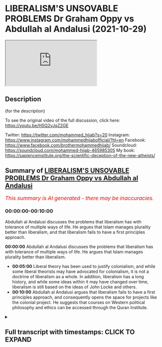 # LIBERALISM'S UNSOVABLE PROBLEMS Dr Graham Oppy vs Abdullah al Andalusi (2021-10-29)

<iframe loading='lazy' allow='autoplay' src='https://www.youtube.com/embed/HKb06PKhP1A'></iframe>

## Description

(for the description)

To see the original video of the full discussion, click here: <https://youtu.be/HSQ2yJqZ2GE>

Twitter: <https://twitter.com/mohammed_hijab?s=20>
Instagram: <https://www.instagram.com/mohammedhijabofficial/?hl=en>
Facebook: <https://www.facebook.com/brothermohammedhijab/>
Soundcloud: <https://soundcloud.com/mohammed-hijab-465985305>
My book: <https://sapienceinstitute.org/the-scientific-deception-of-the-new-atheists/>

## Summary of [LIBERALISM'S UNSOVABLE PROBLEMS Dr Graham Oppy vs Abdullah al Andalusi](https://www.youtube.com/watch?v=HKb06PKhP1A)

*<span style="color:red; font-size:125%">This summary is AI generated - there may be inaccuracies</span>. [](/)*

### <a onclick="modifyYTiframeseektime('0')">00:00:00-00:10:00</a>

Abdullah al Andalusi discusses the problems that liberalism has with tolerance of multiple ways of life. He argues that Islam manages plurality better than liberalism, and that liberalism fails to have a first principles approach.

**<a onclick="modifyYTiframeseektime('0')">00:00:00</a>**  Abdullah al Andalusi discusses the problems that liberalism has with tolerance of multiple ways of life. He argues that Islam manages plurality better than liberalism.

* **<a onclick="modifyYTiframeseektime('300')">00:05:00</a>** Liberal theory has been used to justify colonialism, and while some liberal theorists may have advocated for colonialism, it is not a doctrine of liberalism as a whole. In addition, liberalism has a long history, and while some ideas within it may have changed over time, liberalism is still based on the ideas of John Locke and others.
* **<a onclick="modifyYTiframeseektime('600')">00:10:00</a>** Abdullah al Andalusi argues that liberalism fails to have a first principles approach, and consequently opens the space for projects like the colonial project. He suggests that courses on Western political philosophy and ethics can be accessed through the Quran Institute.

<details><summary><h2>Full transcript with timestamps: CLICK TO EXPAND</h2></summary>

<a onclick="modifyYTiframeseektime('0')">0:00:00</a> to learn more about how to critically  
<a onclick="modifyYTiframeseektime('2')">0:00:02</a> engage and understand western political  
<a onclick="modifyYTiframeseektime('4')">0:00:04</a> philosophy and its attendant political  
<a onclick="modifyYTiframeseektime('6')">0:00:06</a> and ethical systems courses are  
<a onclick="modifyYTiframeseektime('8')">0:00:08</a> available by the quran institute which  
<a onclick="modifyYTiframeseektime('10')">0:00:10</a> can be accessed via the link i would say  
<a onclick="modifyYTiframeseektime('13')">0:00:13</a> that islam actually manages plurality  
<a onclick="modifyYTiframeseektime('15')">0:00:15</a> better than liberalism but those who  
<a onclick="modifyYTiframeseektime('16')">0:00:16</a> don't believe in the islamic purpose of  
<a onclick="modifyYTiframeseektime('18')">0:00:18</a> life islamic law while it might underpin  
<a onclick="modifyYTiframeseektime('21')">0:00:21</a> the security of the lands and the state  
<a onclick="modifyYTiframeseektime('23')">0:00:23</a> and hence will prevent robbers and  
<a onclick="modifyYTiframeseektime('25')">0:00:25</a> invading armies and things like that um  
<a onclick="modifyYTiframeseektime('28')">0:00:28</a> it's not there to make jews christians  
<a onclick="modifyYTiframeseektime('30')">0:00:30</a> and zosterians and others and better  
<a onclick="modifyYTiframeseektime('32')">0:00:32</a> muslims because they're not muslims so  
<a onclick="modifyYTiframeseektime('34')">0:00:34</a> in islam christians and jews could  
<a onclick="modifyYTiframeseektime('36')">0:00:36</a> actually have their own law courts their  
<a onclick="modifyYTiframeseektime('38')">0:00:38</a> own law courts their own in some cases  
<a onclick="modifyYTiframeseektime('40')">0:00:40</a> even their own um  
<a onclick="modifyYTiframeseektime('42')">0:00:42</a> police and semi-autonomous areas no one  
<a onclick="modifyYTiframeseektime('44')">0:00:44</a> was telling them that they're against  
<a onclick="modifyYTiframeseektime('45')">0:00:45</a> the they are not following the values of  
<a onclick="modifyYTiframeseektime('47')">0:00:47</a> the state or they're not integrating um  
<a onclick="modifyYTiframeseektime('50')">0:00:50</a> or assimilating into the into the wider  
<a onclick="modifyYTiframeseektime('52')">0:00:52</a> society there was no such challenges in  
<a onclick="modifyYTiframeseektime('55')">0:00:55</a> liberal societies however  
<a onclick="modifyYTiframeseektime('57')">0:00:57</a> the idea of a one law for all sounds  
<a onclick="modifyYTiframeseektime('60')">0:01:00</a> very laudable at first but when you  
<a onclick="modifyYTiframeseektime('63')">0:01:03</a> actually think about how you apply this  
<a onclick="modifyYTiframeseektime('65')">0:01:05</a> you're basically saying that one law  
<a onclick="modifyYTiframeseektime('67')">0:01:07</a> might be determined by the majority  
<a onclick="modifyYTiframeseektime('69')">0:01:09</a> let's say or at least representatives of  
<a onclick="modifyYTiframeseektime('71')">0:01:11</a> the majority  
<a onclick="modifyYTiframeseektime('72')">0:01:12</a> will basically  
<a onclick="modifyYTiframeseektime('74')">0:01:14</a> impose one particular law system on  
<a onclick="modifyYTiframeseektime('76')">0:01:16</a> everyone including the minorities that  
<a onclick="modifyYTiframeseektime('78')">0:01:18</a> might disagree with those with the law  
<a onclick="modifyYTiframeseektime('80')">0:01:20</a> system and basically that that can  
<a onclick="modifyYTiframeseektime('83')">0:01:23</a> involve a form of intolerance where  
<a onclick="modifyYTiframeseektime('85')">0:01:25</a> communities are told that you can't do  
<a onclick="modifyYTiframeseektime('87')">0:01:27</a> these certain practices with because it  
<a onclick="modifyYTiframeseektime('89')">0:01:29</a> it doesn't conform with the law of this  
<a onclick="modifyYTiframeseektime('91')">0:01:31</a> country or you're not allowed to have  
<a onclick="modifyYTiframeseektime('92')">0:01:32</a> your own law system because that is  
<a onclick="modifyYTiframeseektime('94')">0:01:34</a> interrogation of the of this one law for  
<a onclick="modifyYTiframeseektime('96')">0:01:36</a> all what you find is that muslims and  
<a onclick="modifyYTiframeseektime('98')">0:01:38</a> historically jews but as sometimes also  
<a onclick="modifyYTiframeseektime('101')">0:01:41</a> catholics their their own law systems  
<a onclick="modifyYTiframeseektime('103')">0:01:43</a> were viewed as active threats to the  
<a onclick="modifyYTiframeseektime('104')">0:01:44</a> state right now it's muslims muslims a  
<a onclick="modifyYTiframeseektime('107')">0:01:47</a> practice of just even voluntary uh  
<a onclick="modifyYTiframeseektime('110')">0:01:50</a> islamic law courts or more like  
<a onclick="modifyYTiframeseektime('112')">0:01:52</a> tribunals they're not really islamic  
<a onclick="modifyYTiframeseektime('113')">0:01:53</a> they're not courts really but they're  
<a onclick="modifyYTiframeseektime('114')">0:01:54</a> just tribunals um  
<a onclick="modifyYTiframeseektime('116')">0:01:56</a> are viewed as a threat to the state and  
<a onclick="modifyYTiframeseektime('118')">0:01:58</a> the state now state must clamp down upon  
<a onclick="modifyYTiframeseektime('120')">0:02:00</a> these or regulate it or or get involved  
<a onclick="modifyYTiframeseektime('122')">0:02:02</a> in their religious life and affairs  
<a onclick="modifyYTiframeseektime('124')">0:02:04</a> because it is viewed as a as a threat so  
<a onclick="modifyYTiframeseektime('127')">0:02:07</a> those are the issues that liberalism has  
<a onclick="modifyYTiframeseektime('129')">0:02:09</a> a problem with tolerance of multiple  
<a onclick="modifyYTiframeseektime('131')">0:02:11</a> ways of life other than its own  
<a onclick="modifyYTiframeseektime('134')">0:02:14</a> i'd say in practice whereas islam  
<a onclick="modifyYTiframeseektime('136')">0:02:16</a> actually allows  
<a onclick="modifyYTiframeseektime('137')">0:02:17</a> separate law systems  
<a onclick="modifyYTiframeseektime('139')">0:02:19</a> for jews and christians and others to  
<a onclick="modifyYTiframeseektime('141')">0:02:21</a> practice their own laws amongst  
<a onclick="modifyYTiframeseektime('143')">0:02:23</a> themselves islam kind of offers more  
<a onclick="modifyYTiframeseektime('146')">0:02:26</a> tolerance  
<a onclick="modifyYTiframeseektime('147')">0:02:27</a> than liberalism only because islam  
<a onclick="modifyYTiframeseektime('148')">0:02:28</a> doesn't view itself it can't view itself  
<a onclick="modifyYTiframeseektime('150')">0:02:30</a> as imposing itself on everybody because  
<a onclick="modifyYTiframeseektime('153')">0:02:33</a> the purpose in life is to voluntarily  
<a onclick="modifyYTiframeseektime('154')">0:02:34</a> choose the to worship the creator to  
<a onclick="modifyYTiframeseektime('156')">0:02:36</a> recognize his existence and to um follow  
<a onclick="modifyYTiframeseektime('159')">0:02:39</a> his commands and must be done  
<a onclick="modifyYTiframeseektime('161')">0:02:41</a> voluntarily it can't be done by  
<a onclick="modifyYTiframeseektime('163')">0:02:43</a> imposition whereas liberalism believes  
<a onclick="modifyYTiframeseektime('165')">0:02:45</a> that liberalism itself is universal  
<a onclick="modifyYTiframeseektime('168')">0:02:48</a> justice for mankind and so if it's  
<a onclick="modifyYTiframeseektime('170')">0:02:50</a> universal justice for mankind then every  
<a onclick="modifyYTiframeseektime('172')">0:02:52</a> human on this earth has a right  
<a onclick="modifyYTiframeseektime('174')">0:02:54</a> to liberalism whether they like it or  
<a onclick="modifyYTiframeseektime('176')">0:02:56</a> not  
<a onclick="modifyYTiframeseektime('177')">0:02:57</a> and so it means that there can only be  
<a onclick="modifyYTiframeseektime('179')">0:02:59</a> one law for all in every liberal state  
<a onclick="modifyYTiframeseektime('182')">0:03:02</a> but it can also mean that liberal states  
<a onclick="modifyYTiframeseektime('184')">0:03:04</a> can exercise uh colonialism as it's  
<a onclick="modifyYTiframeseektime('187')">0:03:07</a> called to export its its ideology to the  
<a onclick="modifyYTiframeseektime('189')">0:03:09</a> world because it believes that every  
<a onclick="modifyYTiframeseektime('191')">0:03:11</a> human being has a right to what it calls  
<a onclick="modifyYTiframeseektime('193')">0:03:13</a> with its own definition of human rights  
<a onclick="modifyYTiframeseektime('195')">0:03:15</a> irrespective of whether those people  
<a onclick="modifyYTiframeseektime('197')">0:03:17</a> like it or not or agree with it or  
<a onclick="modifyYTiframeseektime('199')">0:03:19</a> accept it and so on so forth colonialism  
<a onclick="modifyYTiframeseektime('201')">0:03:21</a> was justified from a liberal  
<a onclick="modifyYTiframeseektime('203')">0:03:23</a> rubric i mean i think that there are  
<a onclick="modifyYTiframeseektime('206')">0:03:26</a> a few things to  
<a onclick="modifyYTiframeseektime('208')">0:03:28</a> keep separate in the discussion  
<a onclick="modifyYTiframeseektime('211')">0:03:31</a> one thing is about the distinction about  
<a onclick="modifyYTiframeseektime('213')">0:03:33</a> the laws that you apply within a state  
<a onclick="modifyYTiframeseektime('215')">0:03:35</a> and what you think governs the behaviour  
<a onclick="modifyYTiframeseektime('218')">0:03:38</a> of states and liberalism was a doctrine  
<a onclick="modifyYTiframeseektime('221')">0:03:41</a> about  
<a onclick="modifyYTiframeseektime('222')">0:03:42</a> what happens within a state it wasn't a  
<a onclick="modifyYTiframeseektime('224')">0:03:44</a> doctrine that spoke to relationships  
<a onclick="modifyYTiframeseektime('226')">0:03:46</a> between states  
<a onclick="modifyYTiframeseektime('228')">0:03:48</a> and there's a kind and there are kind of  
<a onclick="modifyYTiframeseektime('230')">0:03:50</a> very obvious differences here because  
<a onclick="modifyYTiframeseektime('232')">0:03:52</a> within a state you've got a government  
<a onclick="modifyYTiframeseektime('234')">0:03:54</a> all the citizens are subject to the  
<a onclick="modifyYTiframeseektime('236')">0:03:56</a> government the nations are not subject  
<a onclick="modifyYTiframeseektime('238')">0:03:58</a> to any kind of ruler and so you  
<a onclick="modifyYTiframeseektime('241')">0:04:01</a> shouldn't be  
<a onclick="modifyYTiframeseektime('243')">0:04:03</a> thinking as you very quickly said that  
<a onclick="modifyYTiframeseektime('246')">0:04:06</a> um  
<a onclick="modifyYTiframeseektime('246')">0:04:06</a> liberal theory was used to justify  
<a onclick="modifyYTiframeseektime('249')">0:04:09</a> colonialism that's actually i think not  
<a onclick="modifyYTiframeseektime('252')">0:04:12</a> true you said that liberal theory was  
<a onclick="modifyYTiframeseektime('254')">0:04:14</a> never used to justify colonialism uh  
<a onclick="modifyYTiframeseektime('256')">0:04:16</a> because states in their international  
<a onclick="modifyYTiframeseektime('258')">0:04:18</a> relations uh were not subject or  
<a onclick="modifyYTiframeseektime('260')">0:04:20</a> beholden to laws whereas domestically  
<a onclick="modifyYTiframeseektime('263')">0:04:23</a> they're beholden to their own laws  
<a onclick="modifyYTiframeseektime('265')">0:04:25</a> um  
<a onclick="modifyYTiframeseektime('266')">0:04:26</a> i think i would disagree  
<a onclick="modifyYTiframeseektime('268')">0:04:28</a> john stuart mill if you with many he  
<a onclick="modifyYTiframeseektime('270')">0:04:30</a> wrote made many tracks about um how  
<a onclick="modifyYTiframeseektime('273')">0:04:33</a> colonism can be justified and why and  
<a onclick="modifyYTiframeseektime('275')">0:04:35</a> why it's a good thing and what should be  
<a onclick="modifyYTiframeseektime('277')">0:04:37</a> the policy of liberal states um  
<a onclick="modifyYTiframeseektime('278')">0:04:38</a> concerning foreign relations with quote  
<a onclick="modifyYTiframeseektime('281')">0:04:41</a> unquote barbaric nations eventually they  
<a onclick="modifyYTiframeseektime('284')">0:04:44</a> will have to be subdued and they will  
<a onclick="modifyYTiframeseektime('286')">0:04:46</a> have to be control of an iron fist until  
<a onclick="modifyYTiframeseektime('288')">0:04:48</a> they are able if they adopt liberalism  
<a onclick="modifyYTiframeseektime('291')">0:04:51</a> then they then they can be independent  
<a onclick="modifyYTiframeseektime('292')">0:04:52</a> and autonomous and they've reached much  
<a onclick="modifyYTiframeseektime('294')">0:04:54</a> maturity now the thing is this that when  
<a onclick="modifyYTiframeseektime('297')">0:04:57</a> any state goes to war the state has to  
<a onclick="modifyYTiframeseektime('299')">0:04:59</a> explain to its people why it's going to  
<a onclick="modifyYTiframeseektime('301')">0:05:01</a> war it can't just say hey we're going  
<a onclick="modifyYTiframeseektime('303')">0:05:03</a> for money we're going for wealth or fame  
<a onclick="modifyYTiframeseektime('305')">0:05:05</a> the people just wouldn't accept  
<a onclick="modifyYTiframeseektime('307')">0:05:07</a> especially in them in uh representative  
<a onclick="modifyYTiframeseektime('310')">0:05:10</a> systems whereby you know political  
<a onclick="modifyYTiframeseektime('312')">0:05:12</a> parties want to get reelected  
<a onclick="modifyYTiframeseektime('313')">0:05:13</a> so they make excuses like um or that  
<a onclick="modifyYTiframeseektime('316')">0:05:16</a> they have to give some justification  
<a onclick="modifyYTiframeseektime('318')">0:05:18</a> that the people will accept at the very  
<a onclick="modifyYTiframeseektime('320')">0:05:20</a> least uh whether it be civilizing the  
<a onclick="modifyYTiframeseektime('323')">0:05:23</a> natives  
<a onclick="modifyYTiframeseektime('324')">0:05:24</a> we're doing it for their own good we're  
<a onclick="modifyYTiframeseektime('325')">0:05:25</a> educating them for their own good we  
<a onclick="modifyYTiframeseektime('327')">0:05:27</a> have to go over there and give them  
<a onclick="modifyYTiframeseektime('328')">0:05:28</a> superior enlightened values so liberal  
<a onclick="modifyYTiframeseektime('331')">0:05:31</a> theory has been used to justify  
<a onclick="modifyYTiframeseektime('333')">0:05:33</a> colonialism very much so um  
<a onclick="modifyYTiframeseektime('335')">0:05:35</a> tocqueville  
<a onclick="modifyYTiframeseektime('337')">0:05:37</a> mentions that discusses this  
<a onclick="modifyYTiframeseektime('339')">0:05:39</a> as well as many others so i would i  
<a onclick="modifyYTiframeseektime('342')">0:05:42</a> would very much disagree um that label  
<a onclick="modifyYTiframeseektime('344')">0:05:44</a> theory has not been used to justify  
<a onclick="modifyYTiframeseektime('345')">0:05:45</a> colonism indeed it was centrally located  
<a onclick="modifyYTiframeseektime('348')">0:05:48</a> in justifying colonialism because the  
<a onclick="modifyYTiframeseektime('350')">0:05:50</a> people wouldn't accept any other ex any  
<a onclick="modifyYTiframeseektime('352')">0:05:52</a> other reason why you're going around the  
<a onclick="modifyYTiframeseektime('353')">0:05:53</a> world and sending british troops to die  
<a onclick="modifyYTiframeseektime('355')">0:05:55</a> for what purpose  
<a onclick="modifyYTiframeseektime('357')">0:05:57</a> graham what do you make of that i  
<a onclick="modifyYTiframeseektime('360')">0:06:00</a> one thing is to distinguish between  
<a onclick="modifyYTiframeseektime('363')">0:06:03</a> liberal theory what the theory says and  
<a onclick="modifyYTiframeseektime('366')">0:06:06</a> what liberal theorists have said when  
<a onclick="modifyYTiframeseektime('368')">0:06:08</a> they're speaking about other matters and  
<a onclick="modifyYTiframeseektime('370')">0:06:10</a> when it comes to the question i mean  
<a onclick="modifyYTiframeseektime('372')">0:06:12</a> when when i said look liberal theory is  
<a onclick="modifyYTiframeseektime('375')">0:06:15</a> a theory about the state it's not a  
<a onclick="modifyYTiframeseektime('377')">0:06:17</a> theory about international affairs and  
<a onclick="modifyYTiframeseektime('379')">0:06:19</a> you started talking about what some  
<a onclick="modifyYTiframeseektime('381')">0:06:21</a> liberal theorists said about  
<a onclick="modifyYTiframeseektime('382')">0:06:22</a> international affairs that doesn't mean  
<a onclick="modifyYTiframeseektime('385')">0:06:25</a> that what they were giving you were some  
<a onclick="modifyYTiframeseektime('387')">0:06:27</a> consequences of liberal theory they were  
<a onclick="modifyYTiframeseektime('389')">0:06:29</a> just giving their independent views  
<a onclick="modifyYTiframeseektime('391')">0:06:31</a> about how they thought international  
<a onclick="modifyYTiframeseektime('393')">0:06:33</a> affairs should go and it's that's just  
<a onclick="modifyYTiframeseektime('396')">0:06:36</a> got no consequences for liberal theory  
<a onclick="modifyYTiframeseektime('398')">0:06:38</a> as a theory of the running of the state  
<a onclick="modifyYTiframeseektime('401')">0:06:41</a> there's an another thing is that  
<a onclick="modifyYTiframeseektime('405')">0:06:45</a> um  
<a onclick="modifyYTiframeseektime('406')">0:06:46</a> liberalism like islam has a very long  
<a onclick="modifyYTiframeseektime('409')">0:06:49</a> history and  
<a onclick="modifyYTiframeseektime('410')">0:06:50</a> i  
<a onclick="modifyYTiframeseektime('413')">0:06:53</a> you have to draw a distinction one  
<a onclick="modifyYTiframeseektime('415')">0:06:55</a> distinction is between  
<a onclick="modifyYTiframeseektime('417')">0:06:57</a> theory and practice what the theory  
<a onclick="modifyYTiframeseektime('419')">0:06:59</a> tells you another thing is and this is  
<a onclick="modifyYTiframeseektime('422')">0:07:02</a> another point about history that  
<a onclick="modifyYTiframeseektime('424')">0:07:04</a> certainly with liberalism there's a  
<a onclick="modifyYTiframeseektime('426')">0:07:06</a> development over time and  
<a onclick="modifyYTiframeseektime('429')">0:07:09</a> the theory improves and there are ideas  
<a onclick="modifyYTiframeseektime('433')">0:07:13</a> that were had by  
<a onclick="modifyYTiframeseektime('435')">0:07:15</a> the founding fathers people like hume  
<a onclick="modifyYTiframeseektime('438')">0:07:18</a> and locke and can't that have been  
<a onclick="modifyYTiframeseektime('441')">0:07:21</a> disavowed by subsequent generations of  
<a onclick="modifyYTiframeseektime('445')">0:07:25</a> liberals and you can't prove anything by  
<a onclick="modifyYTiframeseektime('447')">0:07:27</a> appealing to things that they said  
<a onclick="modifyYTiframeseektime('450')">0:07:30</a> the professor says quite  
<a onclick="modifyYTiframeseektime('452')">0:07:32</a> quite um  
<a onclick="modifyYTiframeseektime('453')">0:07:33</a> uh yeah happily that  
<a onclick="modifyYTiframeseektime('455')">0:07:35</a> there's liberal theory in his liberal  
<a onclick="modifyYTiframeseektime('457')">0:07:37</a> theorists and so just because one of the  
<a onclick="modifyYTiframeseektime('459')">0:07:39</a> founding fathers of america might have  
<a onclick="modifyYTiframeseektime('461')">0:07:41</a> slaves it doesn't mean that liberalism  
<a onclick="modifyYTiframeseektime('463')">0:07:43</a> believes in slavery which i i totally um  
<a onclick="modifyYTiframeseektime('466')">0:07:46</a> would concur with him on that but then  
<a onclick="modifyYTiframeseektime('467')">0:07:47</a> this brings us to the fundamental  
<a onclick="modifyYTiframeseektime('469')">0:07:49</a> problem of actual liberalism itself  
<a onclick="modifyYTiframeseektime('471')">0:07:51</a> um what is the holy book of liberalism  
<a onclick="modifyYTiframeseektime('473')">0:07:53</a> uh the text that we can refer to that  
<a onclick="modifyYTiframeseektime('475')">0:07:55</a> limits of the amount of interpretation  
<a onclick="modifyYTiframeseektime('477')">0:07:57</a> that can come from uh from liberalism  
<a onclick="modifyYTiframeseektime('479')">0:07:59</a> sets uh parameters to it well there  
<a onclick="modifyYTiframeseektime('482')">0:08:02</a> isn't any  
<a onclick="modifyYTiframeseektime('483')">0:08:03</a> so then what then makes something  
<a onclick="modifyYTiframeseektime('485')">0:08:05</a> liberal what what so what is liberal  
<a onclick="modifyYTiframeseektime('486')">0:08:06</a> theory it's not a platonic form that  
<a onclick="modifyYTiframeseektime('488')">0:08:08</a> floats around  
<a onclick="modifyYTiframeseektime('490')">0:08:10</a> uh that we can access and refer to but  
<a onclick="modifyYTiframeseektime('492')">0:08:12</a> liberal theory is  
<a onclick="modifyYTiframeseektime('493')">0:08:13</a> uh is anything that liberals say it is  
<a onclick="modifyYTiframeseektime('496')">0:08:16</a> is my point and when i was talking about  
<a onclick="modifyYTiframeseektime('498')">0:08:18</a> john when i was talking about um sorry  
<a onclick="modifyYTiframeseektime('499')">0:08:19</a> people liberal theorists advocating  
<a onclick="modifyYTiframeseektime('501')">0:08:21</a> colonialism or what have you um it  
<a onclick="modifyYTiframeseektime('503')">0:08:23</a> wasn't perhaps them just saying i think  
<a onclick="modifyYTiframeseektime('505')">0:08:25</a> colonialism colonialism is a good idea  
<a onclick="modifyYTiframeseektime('508')">0:08:28</a> they wrote detailed tracts  
<a onclick="modifyYTiframeseektime('511')">0:08:31</a> relating their own thinking the thinking  
<a onclick="modifyYTiframeseektime('513')">0:08:33</a> they're on the books and in fact on  
<a onclick="modifyYTiframeseektime('515')">0:08:35</a> liberty the classical book by john  
<a onclick="modifyYTiframeseektime('517')">0:08:37</a> street mill talks about  
<a onclick="modifyYTiframeseektime('519')">0:08:39</a> uh imperialism and colonialism and  
<a onclick="modifyYTiframeseektime('521')">0:08:41</a> justifies it in his own book on liberty  
<a onclick="modifyYTiframeseektime('523')">0:08:43</a> which is viewed as a a great reference  
<a onclick="modifyYTiframeseektime('525')">0:08:45</a> for for classical liberals but for  
<a onclick="modifyYTiframeseektime('528')">0:08:48</a> social liberals mostly  
<a onclick="modifyYTiframeseektime('529')">0:08:49</a> right as in we're under social  
<a onclick="modifyYTiframeseektime('531')">0:08:51</a> liberalism today um as the most dominant  
<a onclick="modifyYTiframeseektime('533')">0:08:53</a> form of liberalism today we know this as  
<a onclick="modifyYTiframeseektime('536')">0:08:56</a> liberal interventionism of a different  
<a onclick="modifyYTiframeseektime('538')">0:08:58</a> kind so i'll be spreading democracy um  
<a onclick="modifyYTiframeseektime('540')">0:09:00</a> is also a key argument or spreading  
<a onclick="modifyYTiframeseektime('542')">0:09:02</a> freedom uh was also used to justify the  
<a onclick="modifyYTiframeseektime('544')">0:09:04</a> war in afghanistan you could also want  
<a onclick="modifyYTiframeseektime('546')">0:09:06</a> to read all the books by john street  
<a onclick="modifyYTiframeseektime('548')">0:09:08</a> mill like on the treatment of barbarous  
<a onclick="modifyYTiframeseektime('549')">0:09:09</a> nations um  
<a onclick="modifyYTiframeseektime('550')">0:09:10</a> he discussed that in a bit more depth  
<a onclick="modifyYTiframeseektime('552')">0:09:12</a> but you can see his justification for  
<a onclick="modifyYTiframeseektime('555')">0:09:15</a> colonialism and imperialism in his book  
<a onclick="modifyYTiframeseektime('557')">0:09:17</a> on liberty which is a very seminal book  
<a onclick="modifyYTiframeseektime('559')">0:09:19</a> of political philosophy by john street  
<a onclick="modifyYTiframeseektime('561')">0:09:21</a> mill you if if ever you're going to  
<a onclick="modifyYTiframeseektime('563')">0:09:23</a> study the the political philosophy of  
<a onclick="modifyYTiframeseektime('564')">0:09:24</a> john's journal upon which much of the  
<a onclick="modifyYTiframeseektime('566')">0:09:26</a> current day modern liberalism or  
<a onclick="modifyYTiframeseektime('568')">0:09:28</a> self-social liberalism uh or at least  
<a onclick="modifyYTiframeseektime('571')">0:09:31</a> from the anglo-saxon perspective is  
<a onclick="modifyYTiframeseektime('572')">0:09:32</a> certainly um  
<a onclick="modifyYTiframeseektime('574')">0:09:34</a> based upon on liberty is the most  
<a onclick="modifyYTiframeseektime('576')">0:09:36</a> preeminent book of his there there is no  
<a onclick="modifyYTiframeseektime('579')">0:09:39</a> separation between liberal theory and  
<a onclick="modifyYTiframeseektime('581')">0:09:41</a> liberal theorists if the liberal  
<a onclick="modifyYTiframeseektime('583')">0:09:43</a> theorist is using is making a  
<a onclick="modifyYTiframeseektime('585')">0:09:45</a> philosophical a politically flawful  
<a onclick="modifyYTiframeseektime('586')">0:09:46</a> argument about something related to  
<a onclick="modifyYTiframeseektime('588')">0:09:48</a> their their other ideas then it's part  
<a onclick="modifyYTiframeseektime('590')">0:09:50</a> of liberal um theory i would say there  
<a onclick="modifyYTiframeseektime('593')">0:09:53</a> is nothing there's no holy book uh of  
<a onclick="modifyYTiframeseektime('595')">0:09:55</a> liberalism which is  
<a onclick="modifyYTiframeseektime('597')">0:09:57</a> why you would probably get more  
<a onclick="modifyYTiframeseektime('598')">0:09:58</a> diversity and interpretation and hence  
<a onclick="modifyYTiframeseektime('601')">0:10:01</a> more lack of clarity in political  
<a onclick="modifyYTiframeseektime('603')">0:10:03</a> philosophy and then one where you have a  
<a onclick="modifyYTiframeseektime('605')">0:10:05</a> holy book which  
<a onclick="modifyYTiframeseektime('606')">0:10:06</a> at least limits the amount of possible  
<a onclick="modifyYTiframeseektime('608')">0:10:08</a> interpretations that one um can can  
<a onclick="modifyYTiframeseektime('611')">0:10:11</a> produce as to the practice of the  
<a onclick="modifyYTiframeseektime('614')">0:10:14</a> prophet muhammad sallallahu alaihi  
<a onclick="modifyYTiframeseektime('615')">0:10:15</a> sallam's sayings to the actions of  
<a onclick="modifyYTiframeseektime('618')">0:10:18</a> muslims um we can make a a quite a  
<a onclick="modifyYTiframeseektime('622')">0:10:22</a> definitive border between those two  
<a onclick="modifyYTiframeseektime('624')">0:10:24</a> think we can certain circumscribe uh  
<a onclick="modifyYTiframeseektime('626')">0:10:26</a> that the prophet muhammad salallahu is  
<a onclick="modifyYTiframeseektime('628')">0:10:28</a> as we believe is a prophet and his  
<a onclick="modifyYTiframeseektime('630')">0:10:30</a> sayings are the basis of our ethics of  
<a onclick="modifyYTiframeseektime('632')">0:10:32</a> our law uh but muslim activities or  
<a onclick="modifyYTiframeseektime('635')">0:10:35</a> actions are not  
<a onclick="modifyYTiframeseektime('636')">0:10:36</a> and can never be and so if the prophet  
<a onclick="modifyYTiframeseektime('639')">0:10:39</a> muhammad salallahu said it if the quran  
<a onclick="modifyYTiframeseektime('642')">0:10:42</a> says something  
<a onclick="modifyYTiframeseektime('643')">0:10:43</a> it has absolute authority um from our  
<a onclick="modifyYTiframeseektime('646')">0:10:46</a> perspective and  
<a onclick="modifyYTiframeseektime('648')">0:10:48</a> overrides anything else  
<a onclick="modifyYTiframeseektime('650')">0:10:50</a> that we might um want to bring  
<a onclick="modifyYTiframeseektime('652')">0:10:52</a> later on and i think that is a good  
<a onclick="modifyYTiframeseektime('654')">0:10:54</a> thing having laws and ideas founded upon  
<a onclick="modifyYTiframeseektime('658')">0:10:58</a> immovable and immutable bases prevents  
<a onclick="modifyYTiframeseektime('661')">0:11:01</a> people from abrogating these ideas later  
<a onclick="modifyYTiframeseektime('663')">0:11:03</a> in in a civilization  
<a onclick="modifyYTiframeseektime('669')">0:11:09</a> i i guess abdullah is making the claim  
<a onclick="modifyYTiframeseektime('671')">0:11:11</a> that there's a centrality that the  
<a onclick="modifyYTiframeseektime('674')">0:11:14</a> islamic tradition has that we can sort  
<a onclick="modifyYTiframeseektime('676')">0:11:16</a> of put a discrete boundary out around  
<a onclick="modifyYTiframeseektime('679')">0:11:19</a> right say this is within the tradition  
<a onclick="modifyYTiframeseektime('680')">0:11:20</a> this is not uh this is history history  
<a onclick="modifyYTiframeseektime('683')">0:11:23</a> is not legal precedence this is legal  
<a onclick="modifyYTiframeseektime('685')">0:11:25</a> prisoners legal precedence is in let's  
<a onclick="modifyYTiframeseektime('686')">0:11:26</a> say the form of their heads or the  
<a onclick="modifyYTiframeseektime('688')">0:11:28</a> whatever jurisprudence um that we have  
<a onclick="modifyYTiframeseektime('691')">0:11:31</a> and that  
<a onclick="modifyYTiframeseektime('692')">0:11:32</a> perhaps liberalism and this is one of  
<a onclick="modifyYTiframeseektime('693')">0:11:33</a> the questions that was asked um  
<a onclick="modifyYTiframeseektime('696')">0:11:36</a> is is it true then that liberalism fails  
<a onclick="modifyYTiframeseektime('699')">0:11:39</a> to have this first principles approach  
<a onclick="modifyYTiframeseektime('702')">0:11:42</a> of creating a boundary by which it  
<a onclick="modifyYTiframeseektime('704')">0:11:44</a> defines what is and isn't liberalism and  
<a onclick="modifyYTiframeseektime('707')">0:11:47</a> in failing to do so  
<a onclick="modifyYTiframeseektime('709')">0:11:49</a> carves opened the space for  
<a onclick="modifyYTiframeseektime('711')">0:11:51</a> i guess projects like the colonial  
<a onclick="modifyYTiframeseektime('713')">0:11:53</a> project which was to enlighten the rest  
<a onclick="modifyYTiframeseektime('715')">0:11:55</a> of the world with a very eurocentric  
<a onclick="modifyYTiframeseektime('717')">0:11:57</a> vision of what it means to be the good  
<a onclick="modifyYTiframeseektime('719')">0:11:59</a> okay so there's a few things i wanted to  
<a onclick="modifyYTiframeseektime('722')">0:12:02</a> respond to and  
<a onclick="modifyYTiframeseektime('740')">0:12:20</a> to learn more about how to critically  
<a onclick="modifyYTiframeseektime('742')">0:12:22</a> engage and understand western political  
<a onclick="modifyYTiframeseektime('744')">0:12:24</a> philosophy and its attendant political  
<a onclick="modifyYTiframeseektime('747')">0:12:27</a> and ethical systems courses are  
<a onclick="modifyYTiframeseektime('749')">0:12:29</a> available by the quran institute which  
<a onclick="modifyYTiframeseektime('751')">0:12:31</a> can be accessed via the link  
</details>
